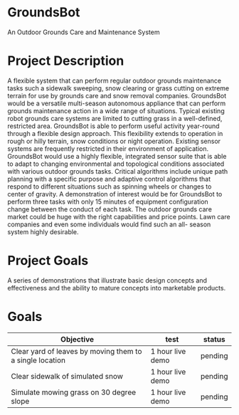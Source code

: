 # GroundsBot  
An Outdoor Grounds Care and Maintenance System  
  
# Project Description
A flexible system that can perform regular outdoor grounds maintenance tasks such a sidewalk sweeping, snow clearing or grass cutting on extreme terrain for use by grounds care and snow removal companies. GroundsBot would be a versatile multi-season autonomous appliance that can perform grounds maintenance action in a wide range of situations. Typical existing robot grounds care systems are limited to cutting grass in a well-defined, restricted area. GroundsBot is able to perform useful activity year-round through a flexible design approach. This flexibility extends to operation in rough or hilly terrain, snow conditions or night operation. Existing sensor systems are frequently restricted in their environment of application. GroundsBot would use a highly flexible, integrated sensor suite that is able to adapt to changing environmental and topological conditions associated with various outdoor grounds tasks.  Critical algorithms include unique path planning with a specific purpose and adaptive control algorithms that respond to different situations such as spinning wheels or changes to center of gravity.  A demonstration of interest would be for GroundsBot to perform three tasks with only 15 minutes of equipment configuration change between the conduct of each task. The outdoor grounds care market could be huge with the right capabilities and price points. Lawn care companies and even some individuals would find such an all- season system highly desirable.

# Project Goals  
A series of demonstrations that illustrate basic design concepts and effectiveness and the ability to mature concepts into marketable products.  

# Goals  
| Objective                                                         |        test      |  status |
|-------------------------------------------------------------------|------------------|---------|
| Clear yard of leaves by moving them to a single location          | 1 hour live demo | pending |
| Clear sidewalk of simulated snow                                  | 1 hour live demo | pending |
| Simulate mowing grass on 30 degree slope                          | 1 hour live demo | pending |

